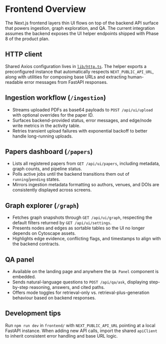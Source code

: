 # Frontend Overview

The Next.js frontend layers thin UI flows on top of the backend API surface that powers ingestion, graph exploration, and QA. The current integration assumes the backend exposes the UI helper endpoints shipped with Phase 8 of the product plan.

## HTTP client

Shared Axios configuration lives in [`lib/http.ts`](./lib/http.ts). The helper exports a preconfigured instance that automatically respects `NEXT_PUBLIC_API_URL`, along with utilities for composing base URLs and extracting human-readable error messages from FastAPI responses.

## Ingestion workflow (`/ingestion`)

* Streams uploaded PDFs as base64 payloads to `POST /api/ui/upload` with optional overrides for the paper ID.
* Surfaces backend-provided status, error messages, and edge/node write metrics in the activity table.
* Retries transient upload failures with exponential backoff to better handle long-running uploads.

## Papers dashboard (`/papers`)

* Lists all registered papers from `GET /api/ui/papers`, including metadata, graph counts, and pipeline status.
* Polls active jobs until the backend transitions them out of `running`/`pending` states.
* Mirrors ingestion metadata formatting so authors, venues, and DOIs are consistently displayed across screens.

## Graph explorer (`/graph`)

* Fetches graph snapshots through `GET /api/ui/graph`, respecting the default filters returned by `GET /api/ui/settings`.
* Presents nodes and edges as sortable tables so the UI no longer depends on Cytoscape assets.
* Highlights edge evidence, conflicting flags, and timestamps to align with the backend contracts.

## QA panel

* Available on the landing page and anywhere the `QA Panel` component is embedded.
* Sends natural-language questions to `POST /api/qa/ask`, displaying step-by-step reasoning, answers, and cited paths.
* Offers mode toggles for retrieval-only vs. retrieval-plus-generation behaviour based on backend responses.

## Development tips

Run `npm run dev` in `frontend/` with `NEXT_PUBLIC_API_URL` pointing at a local FastAPI instance. When adding new API calls, import the shared `apiClient` to inherit consistent error handling and base URL logic.
